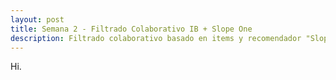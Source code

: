 ```yaml
---
layout: post
title: Semana 2 - Filtrado Colaborativo IB + Slope One
description: Filtrado colaborativo basado en items y recomendador "Slope One"
---
```


Hi.
